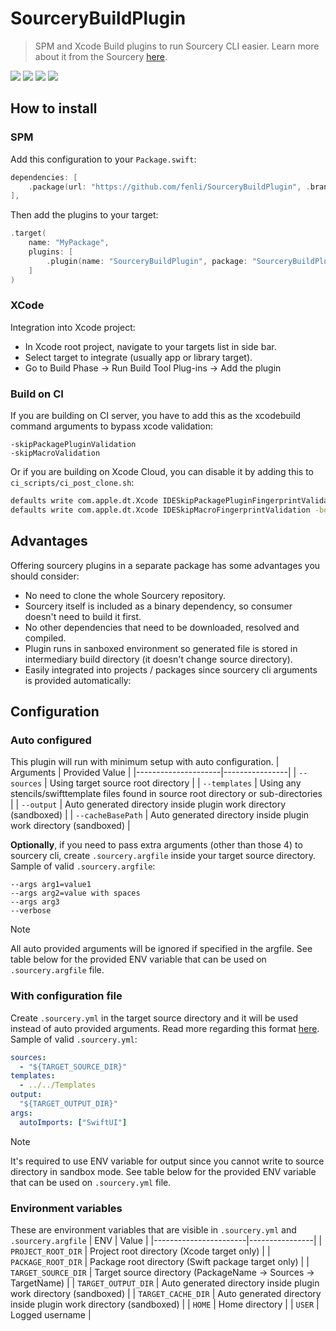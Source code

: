 # SourceryBuildPlugin
> SPM and Xcode Build plugins to run Sourcery CLI easier.
> Learn more about it from the Sourcery [here](https://github.com/krzysztofzablocki/Sourcery).

[![](https://img.shields.io/github/v/release/fenli/SourceryBuildPlugin?style=flat&label=Latest%20Release&color=blue)](https://github.com/fenli/SourceryBuildPlugin/releases)
[![](https://img.shields.io/endpoint?url=https%3A%2F%2Fswiftpackageindex.com%2Fapi%2Fpackages%2Ffenli%2FSourceryBuildPlugin%2Fbadge%3Ftype%3Dswift-versions)](https://swiftpackageindex.com/fenli/SourceryBuildPlugin)
[![](https://img.shields.io/endpoint?url=https%3A%2F%2Fswiftpackageindex.com%2Fapi%2Fpackages%2Ffenli%2FSourceryBuildPlugin%2Fbadge%3Ftype%3Dplatforms)](https://swiftpackageindex.com/fenli/SourceryBuildPlugin)
[![](https://img.shields.io/github/license/fenli/SourceryBuildPlugin?style=flat)](https://github.com/fenli/SourceryBuildPlugin/blob/main/LICENSE)

## How to install
### SPM
Add this configuration to your `Package.swift`:
```swift
dependencies: [
    .package(url: "https://github.com/fenli/SourceryBuildPlugin", .branch("main")),
],
```
Then add the plugins to your target:
```swift
.target(
    name: "MyPackage",
    plugins: [
        .plugin(name: "SourceryBuildPlugin", package: "SourceryBuildPlugin")
    ]
)
```

### XCode
Integration into Xcode project:
- In Xcode root project, navigate to your targets list in side bar.
- Select target to integrate (usually app or library target).
- Go to Build Phase -> Run Build Tool Plug-ins -> Add the plugin

### Build on CI
If you are building on CI server, you have to add this as the xcodebuild command arguments to bypass xcode validation:
```
-skipPackagePluginValidation
-skipMacroValidation
```
Or if you are building on Xcode Cloud, you can disable it by adding this to `ci_scripts/ci_post_clone.sh`:
```sh
defaults write com.apple.dt.Xcode IDESkipPackagePluginFingerprintValidatation -bool YES
defaults write com.apple.dt.Xcode IDESkipMacroFingerprintValidation -bool YES
```

## Advantages
Offering sourcery plugins in a separate package has some advantages you should consider:
- No need to clone the whole Sourcery repository.
- Sourcery itself is included as a binary dependency, so consumer doesn't need to build it first.
- No other dependencies that need to be downloaded, resolved and compiled.
- Plugin runs in sanboxed environment so generated file is stored in intermediary build directory (it doesn't change source directory).
- Easily integrated into projects / packages since sourcery cli arguments is provided automatically:

## Configuration
### Auto configured
This plugin will run with minimum setup with auto configuration.
| Arguments           | Provided Value |
|---------------------|----------------|
| `--sources`         | Using target source root directory | 
| `--templates`       | Using any stencils/swifttemplate files found in source root directory or sub-directories | 
| `--output`          | Auto generated directory inside plugin work directory (sandboxed) | 
| `--cacheBasePath`   | Auto generated directory inside plugin work directory (sandboxed) |

**Optionally**, if you need to pass extra arguments (other than those 4) to sourcery cli, create `.sourcery.argfile` inside your target source directory.
Sample of valid `.sourcery.argfile`:

```argfile
--args arg1=value1
--args arg2=value with spaces
--args arg3
--verbose
```

> [!NOTE]
> All auto provided arguments will be ignored if specified in the argfile.
> See table below for the provided ENV variable that can be used on `.sourcery.argfile` file.

### With configuration file
Create `.sourcery.yml` in the target source directory and it will be used instead of auto provided arguments. Read more regarding this format [here](https://krzysztofzablocki.github.io/Sourcery/usage.html). Sample of valid `.sourcery.yml`:

```yml
sources:
  - "${TARGET_SOURCE_DIR}"
templates:
  - ../../Templates
output:
  "${TARGET_OUTPUT_DIR}"
args:
  autoImports: ["SwiftUI"]
```

> [!NOTE]
> It's required to use ENV variable for output since you cannot write to source directory in sandbox mode.
> See table below for the provided ENV variable that can be used on `.sourcery.yml` file.

### Environment variables
These are environment variables that are visible in `.sourcery.yml` and `.sourcery.argfile`
| ENV                   | Value          |
|-----------------------|----------------|
| `PROJECT_ROOT_DIR`    | Project root directory (Xcode target only) |
| `PACKAGE_ROOT_DIR`    | Package root directory (Swift package target only) |
| `TARGET_SOURCE_DIR`   | Target source directory (PackageName -> Sources -> TargetName) |
| `TARGET_OUTPUT_DIR`   | Auto generated directory inside plugin work directory (sandboxed) |
| `TARGET_CACHE_DIR`    | Auto generated directory inside plugin work directory (sandboxed) |
| `HOME`                | Home directory |
| `USER`                | Logged username |

